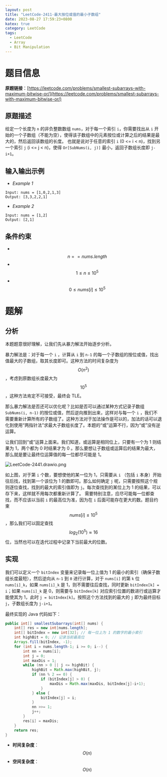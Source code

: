```yaml
---
layout: post
title: "LeetCode-2411-最大按位或值的最小子数组"
date: 2023-08-27 17:59:23+0800
katex: true
category: LeetCode
tags:
  - LeetCode
  - Array
  - Bit Manipulation
---
```


# 题目信息

**原题链接**：[https://leetcode.com/problems/smallest-subarrays-with-maximum-bitwise-or/](https://leetcode.com/problems/smallest-subarrays-with-maximum-bitwise-or/)

## 原题描述

给定一个长度为 `n` 的非负整数数组 `nums`，对于每一个索引 `i`，你需要找出从 `i` 开始的一个子数组（不能为空），使得该子数组中的元素按位或计算之后的结果是最大的，然后返回该数组的长度。
也就是说对于任意的索引 `i` (0 <= i < n)，找到另一个索引 `j` (i <= j < n)，使得 `Or[SubNums(i, j)]` 最小，返回子数组长度即 `j-i+1`。

## 输入输出示例

- *Example 1*
```
Input: nums = [1,0,2,1,3]
Output: [3,3,2,2,1]
```

- *Example 2*
```
Input: nums = [1,2]
Output: [2,1]
```

## 条件约束

- &nbsp; $$ n == nums.length $$
- &nbsp; $$ 1 \leqslant n \leqslant 10^5 $$
- &nbsp; $$ 0 \leqslant nums[i] \leqslant 10^5 $$

# 题解

## 分析

本题题意很好理解，让我们先从暴力解法开始逐步分析。

暴力解法是：对于每一个 `i` ，计算从 `i` 到 `n-1` 的每一个子数组的按位或值，找出值最大的子数组，取其长度即可。这种方法的时间复杂度为 $$ O(n^2) $$ ，考虑到原数组长度最大为 $$ 10^5 $$ ，这种方法肯定不可接受，最终会 TLE。

那么暴力解法是否还可以优化呢？比如是否可以通过某种方式记录子数组 `SubNums(i, n-1)` 的按位或值，然后逆向推到出来，这样对与每一个 `i` ，我们不需要重新计算所有的子数组了。这种方法对于加法操作是可以的，加法的话可以退化到使用“两指针法”求最大子数组长度了。本题的“或”运算不行，因为“或”没有逆运算。

让我们回到“或”运算上面来。我们知道，或运算是相同位上，只要有一个为 1 则结果为 1，两个都为 0 时结果才为 0 。那么要想让子数组或运算后的结果为最大，那么就是要让最终位运算值的每一位都尽可能是 1。

![LeetCode-2441.drawio.png](https://s2.loli.net/2025/06/15/1bnsOLd7AKhMytR.png)

如上图，对于第 `i` 个数，要想使他的某一位为 1，只需要从 `i` （包括 `i` 本身）开始往后找，找到第一个该位为 1 的数即可。那么如何确定 `j` 呢，只需要按照这个规则逐位查找，找到的最大的索引值即为 `j`。每次查找到的某位上为 1 的结果，可以存下来，这样就不用每次都重新计算了。
需要特别注意，应尽可能每一位都查找，而不应该以当前 `i` 的最高位为准，因为在 `i` 后面可能存在更大的数。题目约束 $$ nums[i] \leqslant 10^5 $$ ，那么我们可以固定查找 $$ log_2(10^5) \approx 16 $$ 位，当然也可以在迭代过程中记录下当前最大的位数。


## 实现

我们可以定义一个 `bitIndex` 变量来记录每一位上值为 1 的最小的索引（确保子数组长度最短），然后逆向从 `n-1` 到 `0` 进行计算，对于 `nums[i]` 的第 `k` 位 `nums[i]_k`，如果 `nums[i]_k` 是 1，则不需要往后查找，同时更新 `bitIndex[k] = i`；如果 `nums[i]_k` 是 0，则需要与 `bitIndex[k]` 对应索引位置的数进行或运算才能使其为 1，此时 `j = bitIndex[k]`。按照这个方法找到的最大的  `j` 即为最终目标 `j`，子数组长度为 `j-i+1`。

最终实现的 Java 代码如下：

```java
public int[] smallestSubarrays(int[] nums) {
    int[] res = new int[nums.length];
    int[] bitIndex = new int[32]; // 每一位上为 1 的数字的最小索引
    int highBit = 0; // 记录当前最高位
    Arrays.fill(bitIndex, -1);
    for (int i = nums.length-1; i >= 0; i--) {
        int nn = nums[i];
        int j = 0;
        int maxDis = 1;
        while (nn > 0 || j <= highBit) {
            highBit = Math.max(highBit, j);
            if (nn % 2 == 0) {
                if (bitIndex[j] > 0) {
                    maxDis = Math.max(maxDis, bitIndex[j]-i+1);
                }
            } else {
                bitIndex[j] = i;
            }
            nn >>= 1;
            j++;
        }
        res[i] = maxDis;
    }
    return res;
}
```

- **时间复杂度**：$$ O(n) $$
- **空间复杂度**：$$ O(n) $$


